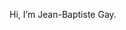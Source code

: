 Hi, I’m Jean-Baptiste Gay.

<!---
,
I’m currently learning (deep) reinforcement learning.
j6baptiste/j6baptiste is a ✨ special ✨ repository because its `README.md` (this file) appears on your GitHub profile.
You can click the Preview link to take a look at your changes.
--->
